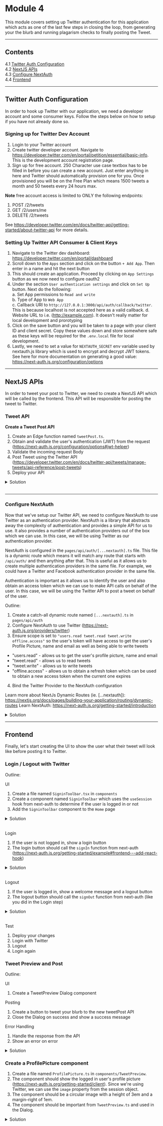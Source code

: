 # Module 4

This module covers setting up Twitter authentication for this application which acts as one of the last few steps in closing the loop, from generating your the blurb and running plagarism checks to finally posting the Tweet.

---

## Contents

4.1 [Twitter Auth Configuration](#twitter-auth-configuration)
<br>
4.2 [NextJS APIs](#nextjs-apis)
<br>
4.3 [Configure NextAuth](#configure-nextauth)
<br>
4.4 [Frontend](#frontend)
<br>

---

## Twitter Auth Configuration

In order to hook up Twitter with our application, we need a developer account and some consumer keys. Follow the steps below on how to setup if you have not already done so.

### Signing up for Twitter Dev Account

1. Login to your Twitter account
2. Create twitter developer account. Navigate to https://developer.twitter.com/en/portal/petition/essential/basic-info. This is the development account registration page.
3. Sign up for free account. 250 Character use case textbox has to be filled in before you can create a new account. Just enter anything in here and Twitter should automatically provision one for you. Once provisioned you will be on the Free Plan which means 1500 tweets a month and 50 tweets every 24 hours max.

**Note** free account access is limited to ONLY the following endpoints:

1. POST /2/tweets
2. GET /2/users/me
3. DELETE /2/tweets

See https://developer.twitter.com/en/docs/twitter-api/getting-started/about-twitter-api for more details.

### Setting Up Twitter API Consumer & Client Keys

1. Navigate to the Twitter dev dashboard: https://developer.twitter.com/en/portal/dashboard
2. Scroll down to the `Apps` section and click on the button `+ Add App`. Then enter in a name and hit the next button
3. This should create an application. Proceed by clicking on `App Settings` button as we now need to configure oauth2
4. Under the section `User authentication settings` and click on `Set Up` button. Next do the following:  
   a. Set App permissions to `Read and write`  
   b. Type of App to `Web App`  
   c. Callback URI to `http://127.0.0.1:3000/api/auth/callback/twitter`. This is because localhost is not accepted here as a valid callback.
   d. Website URL to i.e. (http://example.com). It doesn't really matter for local development and prorotyping
5. Click on the save button and you will be taken to a page with your client ID and client secret. Copy these values down and store somewhere safe as these keys will be required for the `.env.local` file for local development.
6. Lastly, we need to set a value for `NEXTAUTH_SECRET` env variable used by nextauth.js library which is used to encrypt and decrypt JWT tokens. See here for more documentation on generating a good value: https://next-auth.js.org/configuration/options

---

## NextJS APIs

In order to tweet your post to Twitter, we need to create a NextJS API which will be called by the frontend. This API will be responsible for posting the tweet to Twitter.

### Tweet API

**Create a Tweet Post API**

1. Create an Edge function named `tweetPost.ts`.
2. Obtain and validate the user's authentication (JWT) from the request (https://next-auth.js.org/configuration/options#jwt-helper)
3. Validate the incoming request Body
4. Post Tweet using the Twitter API (https://developer.twitter.com/en/docs/twitter-api/tweets/manage-tweets/api-reference/post-tweets)
5. Deploy your API

<details>
  <summary>Solution</summary>

1. Create a file named `tweetPost.ts` in `pages/api`.
2. Create a handler which takes a `req` parameter.
3. Obtain and validate the JWT token from the request.
4. Validate the incoming request Body.
5. Post Tweet using the Twitter API.
6. Push your code to main to deploy your API.

```ts
import { NextApiRequest, NextApiResponse } from "next";

import { getToken } from "next-auth/jwt";

type TweetRequest = {
  message: string;
};
/*
    Given Twitter has been authenticated
    And a TweetRequest has been provided
    Then post the tweet to Twitter
*/
export default async (req: NextApiRequest, res: NextApiResponse) => {
  try {
    // Validate Token
    const token = await getToken({ req, secret: process.env.NEXTAUTH_SECRET });
    if (!token) {
      throw new Error("Not authorised, please login to Twitter first");
    }
           
    // Validate Request
    const body = JSON.parse(req.body) as TweetRequest;
    if (!body.message) {
      throw new Error("No message provided");
    }

    // Post Tweet
    const response = await fetch("https://api.twitter.com/2/tweets", {
      method: "POST",
      headers: {
        Authorization: `Bearer ${token.access_token}`,
        "content-type": "application/json",
      },
      body: JSON.stringify({
        text: body.message,
      }),
    });

    const details = await response.json();
    res.status(response.ok ? 201 : 400).send(details);
  } catch (e) {
    res.status(500).send((e as Error).message);
  }
};

```
</details>
<br>

---

### Configure NextAuth

Now that we've setup our Twitter API, we need to configure NextAuth to use Twitter as an authentication provider.
NextAuth is a library that abstracts away the complexity of authentication and provides a simple API for us to use. It also provides a number of authentication providers out of the box which we can use. In this case, we will be using Twitter as our authentication provider.

NextAuth is configured in the `pages/api/auth/[...nextauth].ts` file. This file is a dynamic route which means it will match any route that starts with `/api/auth/` and then anything after that. This is useful as it allows us to create multiple authentication providers in the same file. For example, we could have a Twitter and Facebook authentication provider in the same file.

Authentication is important as it allows us to identify the user and also obtain an access token which we can use to make API calls on behalf of the user. In this case, we will be using the Twitter API to post a tweet on behalf of the user.


Outline:

1. Create a catch-all dynamic route named `[...nextauth].ts` in `pages/api/auth`<br />
2. Configure NextAuth to use Twitter (https://next-auth.js.org/providers/twitter)<br />
3. Ensure scope is set to `"users.read tweet.read tweet.write offline.access"` so the user's token will have access to get the user's Profile Picture, name and email as well as being able to write tweets<br />
 * "users.read" - allows us to get the user's profile picture, name and email<br />
 * "tweet.read" - allows us to read tweets<br />
 * "tweet.write" - allows us to write tweets<br />
 * "offline.access" - allows us to obtain a refresh token which can be used to obtain a new access token when the current one expires<br />
4. Bind the Twitter Provider to the NextAuth configuration<br />

Learn more about NextJs Dynamic Routes (ie. [...nextauth]): https://nextjs.org/docs/pages/building-your-application/routing/dynamic-routes
Learn NextAuth: https://next-auth.js.org/getting-started/introduction

<details>
  <summary>Solution</summary>

```ts
import NextAuth from "next-auth";
import TwitterProvider from "next-auth/providers/twitter";
import { getEnvs } from "../utils";

// File naming: the brackets [ define our API route as a parameter (or variable) and the ... tells Next.js that there can be more than one parameter

const env = getEnvs('NEXTAUTH_SECRET', 'TWITTER_CLIENT_ID', 'TWITTER_CLIENT_SECRET');

const twitterProvider = TwitterProvider({
  clientId: env.TWITTER_CLIENT_ID,
  clientSecret: env.TWITTER_CLIENT_SECRET,
  authorization: {
    url: "https://twitter.com/i/oauth2/authorize",
    params: {
      scope: "users.read tweet.read tweet.write offline.access",
    },
  },
  version: '2.0'
})

export default NextAuth({
  secret: env.NEXTAUTH_SECRET,
  callbacks: {
    async jwt({ account, token }) {
      if(account) {
        token.refresh_token = account.refresh_token
        token.access_token = account.access_token
      }

      return token
    }
  },
  providers: [
    twitterProvider
  ],
})
```
</details>

---

## Frontend

Finally, let's start creating the UI to show the user what their tweet will look like before posting it to Twitter.


### Login / Logout with Twitter

Outline:

UI
1. Create a file named `SigninToolbar.tsx` in `components`<br />
2. Create a component named `SigninToolbar` which uses the `useSession` hook from next-auth to determine if the user is logged in or not<br />
3. Add the `SigninToolbar` component to the `Home` page<br />

<details>
  <summary>Solution</summary>

```ts
// components/SigninToolbar.tsx
import { Box, Button } from "@mui/material";
import { useSession } from "next-auth/react";
import * as React from "react";

export default function SigninToolbar() {
  const { data: session, status } = useSession();

  return (
    <Box position="absolute" top="1em" right="1em">
      {status === "authenticated" ? "Logged in" : "Logged Out"}
    </Box>
  );
}
```
</details>
<br>

Login
1. If the user is not logged in, show a login button<br />
2. The login button should call the `signIn` function from next-auth (https://next-auth.js.org/getting-started/example#frontend---add-react-hook)<br />


<details>
  <summary>Solution</summary>

```ts
// components/SigninToolbar.tsx
import { Box, Button } from "@mui/material";
import { useSession, signIn } from "next-auth/react";
import * as React from "react";

function UnauthenticatedContent() {
  return (
    <Button
      variant="contained"
      size="medium"
      color="primary"
      onClick={() => {
        signIn("twitter", {
          callbackUrl: process.env.NEXTAUTH_URL,
        });
      }}
    >
      Login With Twitter
    </Button>
  );
}

export default function SigninToolbar() {
  const { data: session, status } = useSession();

  return (
    <Box position="absolute" top="1em" right="1em">
      {status === "authenticated" ? "Logged in" : <UnauthenticatedContent />}
    </Box>
  );
}
```
</details>
<br>

Logout
1. If the user is logged in, show a welcome message and a logout button<br />
2. The logout button should call the `signOut` function from next-auth (like you did in the Login step)<br />


<details>
  <summary>Solution</summary>

```ts
import { Box, Button } from "@mui/material";
import { signIn, signOut, useSession } from "next-auth/react";
import * as React from "react";

function AuthenticatedContent({ username }: { username?: string | null }) {
  return (
    <div>
      <span className="mr-3">
        Welcome <b className="text-green-500">{username}!</b>
      </span>

      <Button
        variant="contained"
        size="medium"
        color="primary"
        onClick={() => {
          signOut({ redirect: true });
        }}
      >
        Sign Out
      </Button>
    </div>
  );
}

function UnauthenticatedContent() {
  return (
    <Button
      variant="contained"
      size="medium"
      color="primary"
      onClick={() => {
        signIn("twitter", {
          callbackUrl: process.env.NEXTAUTH_URL,
        });
      }}
    >
      Login With Twitter
    </Button>
  );
}

export default function SigninToolbar() {
  const { data: session, status } = useSession();

  return (
    <Box position="absolute" top="1em" right="1em">
      {status === "authenticated" ? (
        <AuthenticatedContent username={session.user?.name} />
      ) : (
        <UnauthenticatedContent />
      )}
    </Box>
  );
}
```
</details>
<br>

Test

1. Deploy your changes<br />
2. Login with Twitter<br />
3. Logout<br />
4. Login again<br />


### Tweet Preview and Post

Outline:

UI
1. Create a TweetPreview Dialog component<br />

Posting
1. Create a button to tweet your blurb to the new tweetPost API<br />
2. Close the Dialog on success and show a success message<br />

Error Handling
1. Handle the response from the API<br />
2. Show an error on error<br />

<details>
  <summary>Solution</summary>

1. Create a file named `TweetPreview.ts` in `components/TweetPreview`.
2. The component should declare a `blurb` parameter which gets injected by the Higher-ordered-Component, HoC. Higher-ordered-Components are parent components that wrap child components and inject props into them. In this case, the HoC is the `Home` component and the child component is the `TweetPreview` component. 
3. The component should have 4 states to manage: 
<br />`editableBlurb` should be initialised with the blurb parameter. It's purpose is to allow the user to edit the blurb in the preview itself.
<br /><br />`loading` should be initialised with `false`. It's purpose is to show a loading indicator when the user clicks the tweet button.
<br /><br />`showDialog` should be initialised with `false`. It's purpose is to show the dialog when the user clicks the tweet button; likewise hide the Dialog when the user clicks the close button.
<br /><br />`error` should be initialised with `undefined`. It's purpose is to show an error message when the API call fails.

4. Tweet Handler should be async and do the following:
<br />a. Set loading to true
<br />b. Set error to undefined
<br />c. Call the `tweetPost` API you created earlier with the `editableBlurb` value
<br />d. If the API call fails, set error to the error message
<br />e. If the API call succeeds, close the Dialog and show a success message
<br />f. Set loading to false
<br />**NOTE: On success, this will publish to your Twitter account!**


```ts
import "react-circular-progressbar/dist/styles.css";

import TwitterIcon from "@mui/icons-material/Twitter";
import { useState } from "react";
import {
  Box,
  Button,
  CircularProgress,
  Dialog,
  DialogActions,
  DialogContent,
  DialogTitle,
  Stack,
  TextField,
} from "@mui/material";
import { CenterBox } from "../CenterBox";
import { ProfilePicture } from "./ProfilePicture";
import { toast } from "react-hot-toast";

export const TweetPreview = ({ blurb }: { blurb: string }) => {
  const [editableBlurb, setEditableBlurb] = useState(blurb);
  const [loading, setLoading] = useState(false);
  const [showDialog, setShowDialog] = useState(false);
  const [error, setError] = useState<string>();

  const tweet = async () => {
    try {
      setLoading(true);
      setError(undefined);
      const res = await fetch("/api/tweetPost", {
        method: "POST",
        body: JSON.stringify({
          message: blurb,
        }),
      });

      const errors = (await res.json()).errors;
      if (Array.isArray(errors) && errors.length > 0) {
        throw new Error(errors[0].message);
      } else {
        toast('Tweet Posted!');
        setShowDialog(false);
      }
    } catch (e) {
      setError((e as Error).message);
    } finally {
      setLoading(false);
    }
  };

  return (
    <>
      <TwitterIcon
        className="cursor-pointer"
        onClick={() => setShowDialog(true)}
      />
      <Dialog
        open={showDialog}
        onClose={() => setShowDialog(false)}
        fullWidth
        sx={{ maxWidth: 600, mx: "auto" }}
      >
        <DialogTitle>Tweet Preview</DialogTitle>
        <DialogContent sx={{ position: "relative" }}>
          {loading && (
            <CenterBox
              sx={{
                backgroundColor: "white",
                zIndex: 1,
                opacity: 0.5,
              }}
            >
              <CircularProgress color="primary" />
            </CenterBox>
          )}
          <Stack direction="row">
            <ProfilePicture />
            <Box width={"100%"}>
              {error && <p className="text-red-500">{error}</p>}
              <TextField
                fullWidth
                minRows={4}
                multiline
                onChange={(e) => setEditableBlurb(e.target.value)}
                sx={{ "& textarea": { boxShadow: "none !important" } }}
                value={editableBlurb}
                variant="standard"
              />
            </Box>
          </Stack>
        </DialogContent>
        <DialogActions>
          <Button onClick={() => setShowDialog(false)} disabled={loading}>
            Close
          </Button>
          <Button
            onClick={tweet}
            disabled={loading}
            variant="contained"
            color="primary"
          >
            Tweet
          </Button>
        </DialogActions>
      </Dialog>
    </>
  );
};

```
</details>


### Create a ProfilePicture component

1. Create a file named `ProfilePicture.ts` in `components/TweetPreview`.
2. The component should show the logged in user's profile picture (https://next-auth.js.org/getting-started/client). Since we're using Twitter, we can use the `image` property from the session object.
3. The component should be a circular image with a height of 3em and a margin-right of 1em.
4. The component should be important from `TweetPreview.ts` and used in the Dialog.

<details>
  <summary>Solution</summary>

```ts
import { useSession } from "next-auth/react";

export const ProfilePicture = () => {
  const { data: session } = useSession();
  const twitterImage = session?.user?.image;

  return (
    <>
      {twitterImage && (
        <img 
          src={twitterImage} 
          alt="User's Twitter Profile Picture" 
          style={{
            height: '3em',
            width: 'auto',
            borderRadius: '50%',
            marginRight: '1em',
          }}  
        />
      )}
    </>
  );
};

```
</details>
